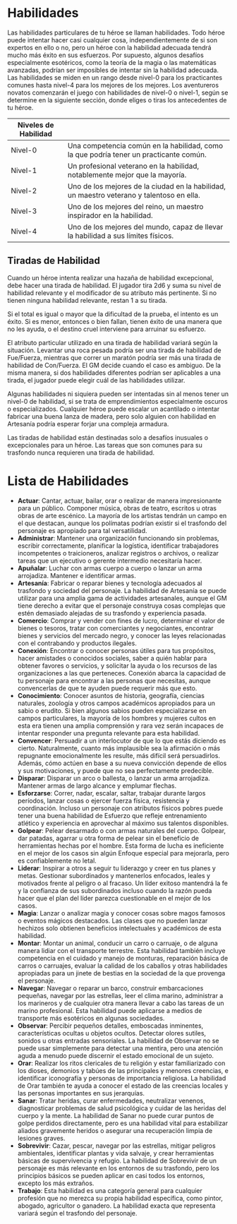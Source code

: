 # Habilidades
Las habilidades particulares de tu héroe se llaman habilidades. Todo héroe puede intentar hacer casi cualquier cosa, independientemente de si son expertos en ello o no, pero un héroe con la habilidad adecuada tendrá mucho más éxito en sus esfuerzos. Por supuesto, algunos desafíos especialmente esotéricos, como la teoría de la magia o las matemáticas avanzadas, podrían ser imposibles de intentar sin la habilidad adecuada.
Las habilidades se miden en un rango desde nivel-0 para los practicantes comunes hasta nivel-4 para los mejores de los mejores. Los aventureros novatos comenzarán el juego con habilidades de nivel-0 o nivel-1, según se determine en la siguiente sección, donde eliges o tiras los antecedentes de tu héroe.

| Niveles de Habilidad |                                                                                           |
|----------------------|-------------------------------------------------------------------------------------------|
| Nivel-0              | Una competencia común en la habilidad, como la que podría tener un practicante común.     |
| Nivel-1              | Un profesional veterano en la habilidad, notablemente mejor que la mayoría.               |
| Nivel-2              | Uno de los mejores de la ciudad en la habilidad, un maestro veterano y talentoso en ella. |
| Nivel-3              | Uno de los mejores del reino, un maestro inspirador en la habilidad.                      |
| Nivel-4              | Uno de los mejores del mundo, capaz de llevar la habilidad a sus límites físicos.         |

## Tiradas de Habilidad
Cuando un héroe intenta realizar una hazaña de habilidad excepcional, debe hacer una tirada de habilidad. El jugador tira 2d6 y suma su nivel de habilidad relevante y el modificador de su atributo más pertinente. Si no tienen ninguna habilidad relevante, restan 1 a su tirada.

Si el total es igual o mayor que la dificultad de la prueba, el intento es un éxito. Si es menor, entonces o bien fallan, tienen éxito de una manera que no les ayuda, o el destino cruel interviene para arruinar su esfuerzo.

El atributo particular utilizado en una tirada de habilidad variará según la situación. Levantar una roca pesada podría ser una tirada de habilidad de Fue/Fuerza, mientras que correr un maratón podría ser más una tirada de habilidad de Con/Fuerza. El GM decide cuando el caso es ambiguo. De la misma manera, si dos habilidades diferentes podrían ser aplicables a una tirada, el jugador puede elegir cuál de las habilidades utilizar.

Algunas habilidades ni siquiera pueden ser intentadas sin al menos tener un nivel-0 de habilidad, si se trata de emprendimientos especialmente oscuros o especializados. Cualquier héroe puede escalar un acantilado o intentar fabricar una buena lanza de madera, pero solo alguien con habilidad en Artesanía podría esperar forjar una compleja armadura.

Las tiradas de habilidad están destinadas solo a desafíos inusuales o excepcionales para un héroe. Las tareas que son comunes para su trasfondo nunca requieren una tirada de habilidad.

# Lista de Habilidades

- **Actuar**: Cantar, actuar, bailar, orar o realizar de manera impresionante para un público. Componer música, obras de teatro, escritos u otras obras de arte escénico. La mayoría de los artistas tendrán un campo en el que destacan, aunque los polímatas podrían existir si el trasfondo del personaje es apropiado para tal versatilidad.
- **Administrar**: Mantener una organización funcionando sin problemas, escribir correctamente, planificar la logística, identificar trabajadores incompetentes o traicioneros, analizar registros o archivos, o realizar tareas que un ejecutivo o gerente intermedio necesitaría hacer.
- **Apuñalar**: Luchar con armas cuerpo a cuerpo o lanzar un arma arrojadiza. Mantener e identificar armas.
- **Artesanía**: Fabricar o reparar bienes y tecnología adecuados al trasfondo y sociedad del personaje. La habilidad de Artesanía se puede utilizar para una amplia gama de actividades artesanales, aunque el GM tiene derecho a evitar que el personaje construya cosas complejas que estén demasiado alejadas de su trasfondo y experiencia pasada.
- **Comercio**: Comprar y vender con fines de lucro, determinar el valor de bienes o tesoros, tratar con comerciantes y negociantes, encontrar bienes y servicios del mercado negro, y conocer las leyes relacionadas con el contrabando y productos ilegales.
- **Conexión**: Encontrar o conocer personas útiles para tus propósitos, hacer amistades o conocidos sociales, saber a quién hablar para obtener favores o servicios, y solicitar la ayuda o los recursos de las organizaciones a las que perteneces. Conexión abarca la capacidad de tu personaje para encontrar a las personas que necesitas, aunque convencerlas de que te ayuden puede requerir más que esto.
- **Conocimiento**: Conocer asuntos de historia, geografía, ciencias naturales, zoología y otros campos académicos apropiados para un sabio o erudito. Si bien algunos sabios pueden especializarse en campos particulares, la mayoría de los hombres y mujeres cultos en esta era tienen una amplia comprensión y rara vez serán incapaces de intentar responder una pregunta relevante para esta habilidad.
- **Convencer**: Persuadir a un interlocutor de que lo que estás diciendo es cierto. Naturalmente, cuanto más implausible sea la afirmación o más repugnante emocionalmente les resulte, más difícil será persuadirlos. Además, cómo actúen en base a su nueva convicción depende de ellos y sus motivaciones, y puede que no sea perfectamente predecible.
- **Disparar**: Disparar un arco o ballesta, o lanzar un arma arrojadiza. Mantener armas de largo alcance y emplumar flechas.
- **Esforzarse**: Correr, nadar, escalar, saltar, trabajar durante largos períodos, lanzar cosas o ejercer fuerza física, resistencia y coordinación. Incluso un personaje con atributos físicos pobres puede tener una buena habilidad de Esfuerzo que refleje entrenamiento atlético y experiencia en aprovechar al máximo sus talentos disponibles.
- **Golpear**: Pelear desarmado o con armas naturales del cuerpo. Golpear, dar patadas, agarrar u otra forma de pelear sin el beneficio de herramientas hechas por el hombre. Esta forma de lucha es ineficiente en el mejor de los casos sin algún Enfoque especial para mejorarla, pero es confiablemente no letal.
- **Liderar**: Inspirar a otros a seguir tu liderazgo y creer en tus planes y metas. Gestionar subordinados y mantenerlos enfocados, leales y motivados frente al peligro o al fracaso. Un líder exitoso mantendrá la fe y la confianza de sus subordinados incluso cuando la razón pueda hacer que el plan del líder parezca cuestionable en el mejor de los casos.
- **Magia**: Lanzar o analizar magia y conocer cosas sobre magos famosos o eventos mágicos destacados. Las clases que no pueden lanzar hechizos solo obtienen beneficios intelectuales y académicos de esta habilidad.
- **Montar**: Montar un animal, conducir un carro o carruaje, o de alguna manera lidiar con el transporte terrestre. Esta habilidad también incluye competencia en el cuidado y manejo de monturas, reparación básica de carros o carruajes, evaluar la calidad de los caballos y otras habilidades apropiadas para un jinete de bestias en la sociedad de la que provenga el personaje.
- **Navegar**: Navegar o reparar un barco, construir embarcaciones pequeñas, navegar por las estrellas, leer el clima marino, administrar a los marineros y de cualquier otra manera llevar a cabo las tareas de un marino profesional. Esta habilidad puede aplicarse a medios de transporte más esotéricos en algunas sociedades.
- **Observar**: Percibir pequeños detalles, emboscadas inminentes, características ocultas u objetos ocultos. Detectar olores sutiles, sonidos u otras entradas sensoriales. La habilidad de Observar no se puede usar simplemente para detectar una mentira, pero una atención aguda a menudo puede discernir el estado emocional de un sujeto.
- **Orar**: Realizar los ritos clericales de tu religión y estar familiarizado con los dioses, demonios y tabúes de las principales y menores creencias, e identificar iconografía y personas de importancia religiosa. La habilidad de Orar también te ayuda a conocer el estado de las creencias locales y las personas importantes en sus jerarquías.
- **Sanar**: Tratar heridas, curar enfermedades, neutralizar venenos, diagnosticar problemas de salud psicológica y cuidar de las heridas del cuerpo y la mente. La habilidad de Sanar no puede curar puntos de golpe perdidos directamente, pero es una habilidad vital para estabilizar aliados gravemente heridos o asegurar una recuperación limpia de lesiones graves.
- **Sobrevivir**: Cazar, pescar, navegar por las estrellas, mitigar peligros ambientales, identificar plantas y vida salvaje, y crear herramientas básicas de supervivencia y refugio. La habilidad de Sobrevivir de un personaje es más relevante en los entornos de su trasfondo, pero los principios básicos se pueden aplicar en casi todos los entornos, excepto los más extraños.
- **Trabajo**: Esta habilidad es una categoría general para cualquier profesión que no merezca su propia habilidad específica, como pintor, abogado, agricultor o ganadero. La habilidad exacta que representa variará según el trasfondo del personaje.